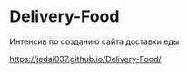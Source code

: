 # Delivery-Food
Интенсив по созданию сайта доставки еды 

https://jedai037.github.io/Delivery-Food/

